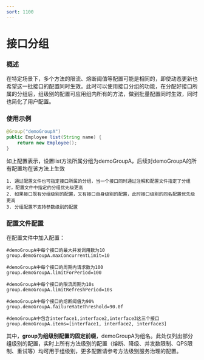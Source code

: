 ```yaml
---
sort: 1100
---
```


# 接口分组

### 概述
在特定场景下，多个方法的限流、熔断阈值等配置可能是相同的，即使动态更新也希望这一批接口的配置同时生效。此时可以使用接口分组的功能，在分配好接口所属的分组后，组级别的配置可应用组内所有的方法，做到批量配置同时生效，同时也简化了用户配置。

### 使用示例
```java
@Group("demoGroupA")
public Employee list(String name) {
    return new Employee();
}
```
如上配置表示，设置list方法所属分组为demoGroupA，后续对demoGroupA的所有配置均在该方法上生效
```note
1. 通过配置文件也可指定接口所属的分组，当一个接口同时通过注解和配置文件指定了分组时，配置文件中指定的分组优先级更高
2. 如果接口既有分组级别的配置，又有接口自身级别的配置，此时接口级别的同名配置优先级更高
3. 分组配置不支持参数级别的配置
```

### 配置文件配置
在配置文件中加入配置：

```properties
#demoGroupA中每个接口的最大并发调用数为10
group.demoGroupA.maxConcurrentLimit=10

#demoGroupA中每个接口的周期内请求数为100
group.demoGroupA.limitForPeriod=100

#demoGroupA中每个接口的限流周期为10s
group.demoGroupA.limitRefreshPeriod=10s

#demoGroupA中每个接口的熔断阈值为90%
group.demoGroupA.failureRateThreshold=90.0f

#demoGroupA中包含interface1,interface2,interface3这三个接口
group.demoGroupA.items=[interface1, interface2, interface3]
```
其中，**group为组级别配置的固定前缀**，demoGroupA为组名。此处仅列出部分组级别的配置，实时上所有方法级别的配置（熔断、降级、并发数限制、QPS限制、重试等）均可用于组级别，更多配置请参考方法级别服务治理的配置。
